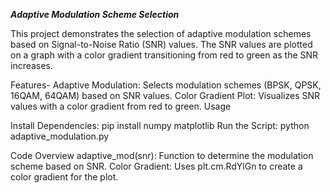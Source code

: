 ***Adaptive Modulation Scheme Selection*** 

This project demonstrates the selection of adaptive modulation schemes based on Signal-to-Noise Ratio (SNR) values. The SNR values are plotted on a graph with a color gradient transitioning from red to green as the SNR increases.

Features-
Adaptive Modulation: Selects modulation schemes (BPSK, QPSK, 16QAM, 64QAM) based on SNR values.
Color Gradient Plot: Visualizes SNR values with a color gradient from red to green.
Usage

Install Dependencies:
pip install numpy matplotlib
Run the Script:
python adaptive_modulation.py

Code Overview
adaptive_mod(snr): Function to determine the modulation scheme based on SNR.
Color Gradient: Uses plt.cm.RdYlGn to create a color gradient for the plot.

